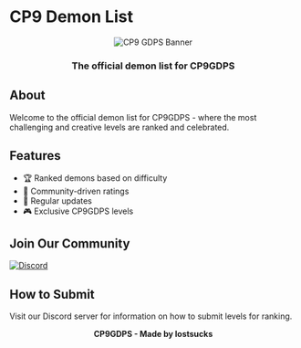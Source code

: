 # CP9 Demon List

<div align="center">

![CP9 GDPS Banner](https://via.placeholder.com/800x200?text=CP9+GDPS+Demon+List)

### The official demon list for CP9GDPS

</div>

## About

Welcome to the official demon list for CP9GDPS - where the most challenging and creative levels are ranked and celebrated.

## Features

- 🏆 Ranked demons based on difficulty
- 👥 Community-driven ratings
- 🔄 Regular updates
- 🎮 Exclusive CP9GDPS levels

## Join Our Community

[![Discord](https://img.shields.io/badge/Discord-Join%20Us-7289DA?style=for-the-badge&logo=discord&logoColor=white)](https://discord.gg/hJ23CaBNPn)

## How to Submit

Visit our Discord server for information on how to submit levels for ranking.

<div align="center">

**CP9GDPS - Made by lostsucks**

</div>
